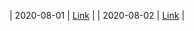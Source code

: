| 2020-08-01 | [Link](https://www.gob.mx/salud/prensa/nuevo-coronavirus-en-el-mundo-covid-19-comunicado-tecnico-diario-249306) |
| 2020-08-02 | [Link](https://www.gob.mx/salud/prensa/nuevo-coronavirus-en-el-mundo-covid-19-comunicado-tecnico-diario-249307) |

